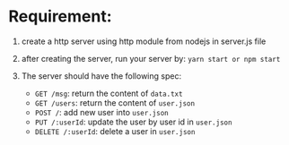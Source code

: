 # Requirement:

1. create a http server using http module from nodejs in server.js file

2. after creating the server, run your server by: `yarn start or npm start`

3. The server should have the following spec:

   - `GET /msg`: return the content of `data.txt`
   - `GET /users`: return the content of `user.json`
   - `POST /`: add new user into `user.json`
   - `PUT /:userId`: update the user by user id in `user.json`
   - `DELETE /:userId`: delete a user in `user.json`
